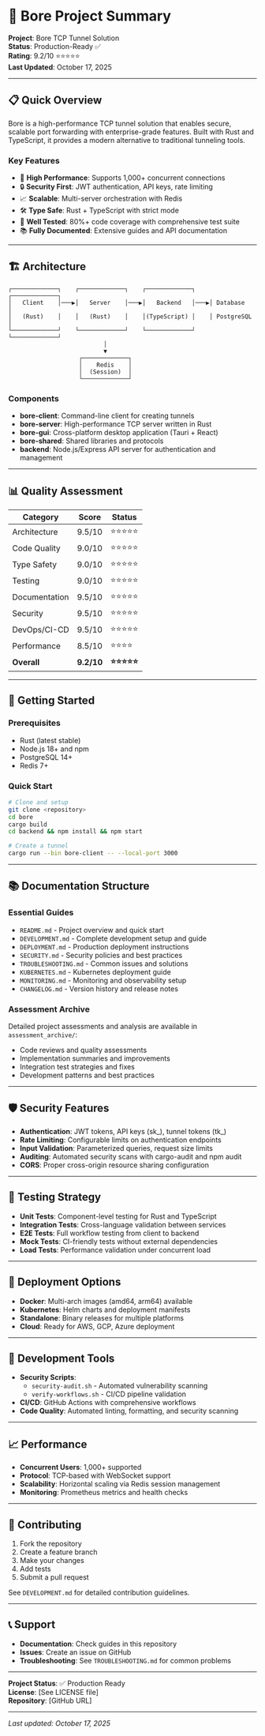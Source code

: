 # 🚀 Bore Project Summary

**Project**: Bore TCP Tunnel Solution  
**Status**: Production-Ready ✅  
**Rating**: 9.2/10 ⭐⭐⭐⭐⭐  
**Last Updated**: October 17, 2025  

---

## 📋 Quick Overview

Bore is a high-performance TCP tunnel solution that enables secure, scalable port forwarding with enterprise-grade features. Built with Rust and TypeScript, it provides a modern alternative to traditional tunneling tools.

### Key Features
- 🚀 **High Performance**: Supports 1,000+ concurrent connections
- 🔒 **Security First**: JWT authentication, API keys, rate limiting
- 📈 **Scalable**: Multi-server orchestration with Redis
- 🛠️ **Type Safe**: Rust + TypeScript with strict mode
- 🧪 **Well Tested**: 80%+ code coverage with comprehensive test suite
- 📚 **Fully Documented**: Extensive guides and API documentation

---

## 🏗️ Architecture

```
┌─────────────┐    ┌─────────────┐    ┌─────────────┐    ┌─────────────┐
│   Client    │───▶│   Server    │───▶│   Backend   │───▶│ Database    │
│   (Rust)    │    │   (Rust)    │    │(TypeScript) │    │ PostgreSQL  │
└─────────────┘    └─────────────┘    └─────────────┘    └─────────────┘
                           │
                           ▼
                    ┌─────────────┐
                    │    Redis    │
                    │  (Session)  │
                    └─────────────┘
```

### Components
- **bore-client**: Command-line client for creating tunnels
- **bore-server**: High-performance TCP server written in Rust
- **bore-gui**: Cross-platform desktop application (Tauri + React)
- **bore-shared**: Shared libraries and protocols
- **backend**: Node.js/Express API server for authentication and management

---

## 📊 Quality Assessment

| Category | Score | Status |
|----------|-------|--------|
| Architecture | 9.5/10 | ⭐⭐⭐⭐⭐ |
| Code Quality | 9.0/10 | ⭐⭐⭐⭐⭐ |
| Type Safety | 9.0/10 | ⭐⭐⭐⭐⭐ |
| Testing | 9.0/10 | ⭐⭐⭐⭐⭐ |
| Documentation | 9.5/10 | ⭐⭐⭐⭐⭐ |
| Security | 9.5/10 | ⭐⭐⭐⭐⭐ |
| DevOps/CI-CD | 9.5/10 | ⭐⭐⭐⭐⭐ |
| Performance | 8.5/10 | ⭐⭐⭐⭐ |
| **Overall** | **9.2/10** | **⭐⭐⭐⭐⭐** |

---

## 🚀 Getting Started

### Prerequisites
- Rust (latest stable)
- Node.js 18+ and npm
- PostgreSQL 14+
- Redis 7+

### Quick Start
```bash
# Clone and setup
git clone <repository>
cd bore
cargo build
cd backend && npm install && npm start

# Create a tunnel
cargo run --bin bore-client -- --local-port 3000
```

---

## 📚 Documentation Structure

### Essential Guides
- `README.md` - Project overview and quick start
- `DEVELOPMENT.md` - Complete development setup and guide
- `DEPLOYMENT.md` - Production deployment instructions
- `SECURITY.md` - Security policies and best practices
- `TROUBLESHOOTING.md` - Common issues and solutions
- `KUBERNETES.md` - Kubernetes deployment guide
- `MONITORING.md` - Monitoring and observability setup
- `CHANGELOG.md` - Version history and release notes

### Assessment Archive
Detailed project assessments and analysis are available in `assessment_archive/`:
- Code reviews and quality assessments
- Implementation summaries and improvements
- Integration test strategies and fixes
- Development patterns and best practices

---

## 🛡️ Security Features

- **Authentication**: JWT tokens, API keys (sk_), tunnel tokens (tk_)
- **Rate Limiting**: Configurable limits on authentication endpoints
- **Input Validation**: Parameterized queries, request size limits
- **Auditing**: Automated security scans with cargo-audit and npm audit
- **CORS**: Proper cross-origin resource sharing configuration

---

## 🧪 Testing Strategy

- **Unit Tests**: Component-level testing for Rust and TypeScript
- **Integration Tests**: Cross-language validation between services
- **E2E Tests**: Full workflow testing from client to backend
- **Mock Tests**: CI-friendly tests without external dependencies
- **Load Tests**: Performance validation under concurrent load

---

## 🚀 Deployment Options

- **Docker**: Multi-arch images (amd64, arm64) available
- **Kubernetes**: Helm charts and deployment manifests
- **Standalone**: Binary releases for multiple platforms
- **Cloud**: Ready for AWS, GCP, Azure deployment

---

## 🔧 Development Tools

- **Security Scripts**: 
  - `security-audit.sh` - Automated vulnerability scanning
  - `verify-workflows.sh` - CI/CD pipeline validation
- **CI/CD**: GitHub Actions with comprehensive workflows
- **Code Quality**: Automated linting, formatting, and security scanning

---

## 📈 Performance

- **Concurrent Users**: 1,000+ supported
- **Protocol**: TCP-based with WebSocket support
- **Scalability**: Horizontal scaling via Redis session management
- **Monitoring**: Prometheus metrics and health checks

---

## 🤝 Contributing

1. Fork the repository
2. Create a feature branch
3. Make your changes
4. Add tests
5. Submit a pull request

See `DEVELOPMENT.md` for detailed contribution guidelines.

---

## 📞 Support

- **Documentation**: Check guides in this repository
- **Issues**: Create an issue on GitHub
- **Troubleshooting**: See `TROUBLESHOOTING.md` for common problems

---

**Project Status**: ✅ Production Ready  
**License**: [See LICENSE file]  
**Repository**: [GitHub URL]

---

*Last updated: October 17, 2025*